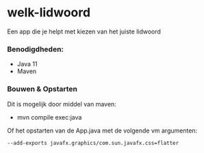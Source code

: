 # welk-lidwoord
Een app die je helpt met kiezen van het juiste lidwoord

### Benodigdheden:
- Java 11
- Maven

### Bouwen & Opstarten
Dit is mogelijk door middel van maven:
- mvn compile exec:java

Of het opstarten van de App.java met de volgende vm argumenten:
```
--add-exports javafx.graphics/com.sun.javafx.css=flatter
```
